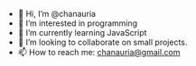 - 👋 Hi, I’m @chanauria
- 👀 I’m interested in programming
- 🌱 I’m currently learning JavaScript
- 💞️ I’m looking to collaborate on small projects.
- 📫 How to reach me: chanauria@gmail.com

<!---
chanauria/chanauria is a ✨ special ✨ repository because its `README.md` (this file) appears on your GitHub profile.
You can click the Preview link to take a look at your changes.
--->

